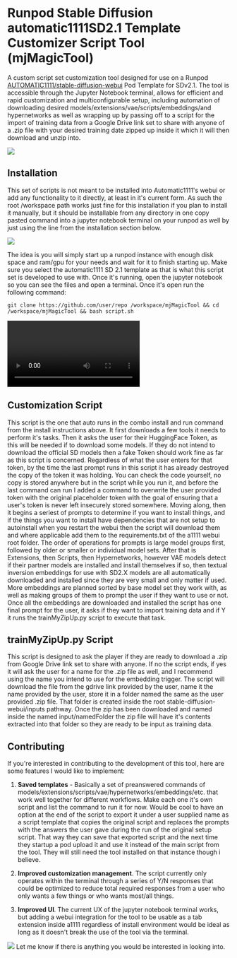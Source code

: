 # Runpod Stable Diffusion automatic1111SD2.1 Template Customizer Script Tool (mjMagicTool) 

A custom script set customization tool designed for use on a Runpod [AUTOMATIC1111/stable-diffusion-webui](https://github.com/AUTOMATIC1111/stable-diffusion-webui) Pod Template for SDv2.1. The tool is accessible through the Jupyter Notebook terminal, allows for efficient and rapid customization and multiconfigurable setup, including automation of downloading desired models/extensions/vae/scripts/embeddings/and hypernetworks as well as wrapping up by passing off to a script for the import of training data from a Google Drive link set to share with anyone of a .zip file with your desired training date zipped up inside it which it will then download and unzip into.


<img src="https://i.imgur.com/YsbKHg1.gif"/>


## Installation

This set of scripts is not meant to be installed into Automatic1111's webui or add any functionality to it directly, at least in it's current form. As such the root /workspace path works just fine for this installation if you plan to install it manually, but it should be installable from any directory in one copy pasted command into a jupyter notebook terminal on your runpod as well by just using the line from the installation section below.

<img src="images/installation.png"/>

The idea is you will simply start up a runpod instance with enough disk space and ram/gpu for your needs and wait for it to finish starting up. Make sure you select the automatic1111 SD 2.1 template as that is what this script set is developed to use with. Once it's running, open the jupyter notebook so you can see the files and open a terminal. Once it's open run the following command:

	git clone https://github.com/user/repo /workspace/mjMagicTool && cd /workspace/mjMagicTool && bash script.sh


<video src="https://i.imgur.com/v6dFs83.mp4" controls></video>


## Customization Script

This script is the one that auto runs in the combo install and run command from the install instructions above. It first downloads a few tools it needs to perform it's tasks. Then it asks the user for their HuggingFace Token, as this will be needed if to download some models. If they do not intend to download the official SD models then a fake Token should work fine as far as this script is concerned. Regardless of what the user enters for that token, by the time the last prompt runs in this script it has already destroyed the copy of the token it was holding. You can check the code yourself, no copy is stored anywhere but in the script while you run it, and before the last command can run I added a command to overwrite the user provided token with the original placeholder token with the goal of ensuring that a user's token is never left insecurely stored somewhere. 
Moving along, then it begins a seriest of prompts to determine if you want to install things, and if the things you want to install have dependencies that are not setup to autoinstall when you restart the webui then the script will download them and where applicable add them to the requirements.txt of the a1111 webui root folder. The order of operations for prompts is large model groups first, followed by older or smaller or individual model sets. After that is Extensions, then Scripts, then Hypernetworks, however VAE models detect if their partner models are installed and install themselves if so, then textual inversion embeddings for use with SD2.X models are all automatically downloaded and installed since they are very small and only matter if used. More embeddings are planned sorted by base model set they work with, as well as making groups of them to prompt the user if they want to use or not. Once all the embeddings are downloaded and installed the script has one final prompt for the user, it asks if they want to import training data and if Y it runs the trainMyZipUp.py script to execute that task.  

## trainMyZipUp.py Script

This script is designed to ask the player if they are ready to download a .zip from Google Drive link set to share with anyone. If no the script ends, if yes it will ask the user for a name for the .zip file as well, and I recommend using the name you intend to use for the embedding trigger. The script will download the file from the gdrive link provided by the user, name it the name provided by the user, store it in a folder named the same as the user provided .zip file. That folder is created inside the root stable-diffusion-webui/inputs pathway. Once the zip has been downloaded and named inside the named input/namedFolder the zip file will have it's contents extracted into that folder so they are ready to be input as training data. 


## Contributing
If you're interested in contributing to the development of this tool, here are some features I would like to implement:

1. **Saved templates** - Basically a set of preanswered commands of models/extensions/scripts/vae/hypernetworks/embeddings/etc. that work well together for different workflows. Make each one it's own script and list the command to run it for now. Would be cool to have an option at the end of the script to export it under a user supplied name as a script template that copies the original script and replaces the prompts with the answers the user gave during the run of the original setup script. That way they can save that exported script and the next time they startup a pod upload it and use it instead of the main script from the tool. They will still need the tool installed on that instance though i believe. 

2. **Improved customization management**. The script currently only operates within the terminal through a series of Y/N responses that could be optimized to reduce total required responses from a user who only wants a few things or who wants most/all things.

3. **Improved UI**. The current UX of the jupyter notebook terminal works, but adding a webui integration for the tool to be usable as a tab extension inside a1111 regardless of install environment would be ideal as long as it doesn't break the use of the tool via the terminal.

<img src="https://i.imgur.com/5DLTSxj.gif"/>
Let me know if there is anything you would be interested in looking into.

